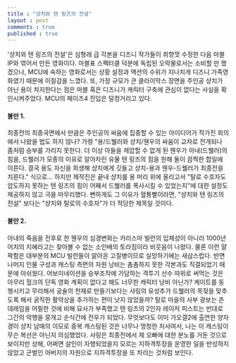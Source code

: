 ```yaml
---
title : "샹치와 텐 링즈의 전설"
layout : post
comments : true
published : true
---
```

'샹치와 텐 링즈의 전설'은 심형래 급 각본을 디즈니 작가들이 취향껏 수정한 다음 마블 IP와 엮어서 만든 영화이다. 마블표 스펙터클 덕분에 독립된 오락물로서는 소비할 만 했겠으나, MCU에 속하는 영화로서는 상황 설정과 액션의 수위가 지나치게 디즈니 가족영화였기 때문에 이질감을 느꼈다. 또, 가장 규모가 큰 클라이막스 장면을 주인공 샹치가 아닌 용이 차지한다는 점은 마블 혹은 디즈니가 캐릭터 구축에 관심이 없다는 사실을 확인시켜주었다. MCU의 페이즈4 진입은 덜컹거리고 있다.

#### 불만 1.

최종전의 최종국면에서 만큼은 주인공의 싸움에 집중할 수 있는 아이디어가 작가진 회의에서 나왔을 법도 하지 않나? 가령 "용/드웰러와 샹치/웬우의 싸움이 교차로 전개되나 좀처럼 승부를 가리지 못한다. 더 이상 아들을 제압할 수 없게 된 웬우가 아내(드웰러)의 힘을, 드웰러가 모종의 이유로 알아차린 유물 텐 링즈의 힘을 원해 둘이 끔찍한 합일에 이른다. 결국 용도 자신을 희생해 샹치에게 깃들고 샹치-용과 웬우-드웰러가 최종전을 치른다." 식으로... 하지만 제작진은 끝내 샹치를 용 머리 위에 올리고서 "탈로 수호자도 압도하지 못하는 텐 링즈의 힘이 어째서 드웰러를 폭사시킬 수 있었는지"에 대한 설정도 제공하지 않고 극을 마무리했다. 뻔하게도 그 이유가 혈통빨이라면, "샹치와 텐 링즈의 전설" 보다는 "샹치와 탈로의 수호자"가 더 적당한 제목일 것이다.

#### 불만 2.

아내의 죽음을 전후로 한 웬우의 심경변화는 카리스마 빌런의 입체성이 아니라 1000년 어치의 지혜라고는 찾아볼 수 없는 소인배의 토라짐이라 비웃음이 나왔다. 물론 이런 얄팍함은 대부분의 MCU 빌런들이 앓아온 고질병이므로 실망하기에는 새삼스럽다. 반면 나머지 인물 구성과 캐스팅 측면의 자원 낭비는 촘촘하지 못한 각본과도 직결되었기 때문에 아쉬웠다. 어보미네이션을 승부조작에 가담하는 격투기 선수 따위로 써먹는 것은 아무리 헐크의 단독 영화 계획이 없다고 해도 너무한 캐릭터 낭비 아닌가? 케이트를 동행시키고 무리해서 궁술의 천재로 만들기보다는 샤링의 유성추가 드웰러의 목젖을 맞추도록 해서 굵직한 활약상을 추가하는 편이 낫지 않았을까? 탈로 마을의 사부 광보는 츤데레임을 어필한 것에 비해 묘사가 부족했고 텐 링즈의 2인자 레이저 피스트는 반대로 그간의 악행을 뭉개고 순식간에 전우가 되었다. 무엇보다도 이미 가오갤2에 출연한 양자경이 샹치 남매의 이모로 중복 캐스팅된 것은 너무나 멍청한 처사여서, 나는 이 캐스팅이 무슨 복선은 아닌지 의심했었다. 샤링은 최종전에서 제 오빠에 대한 분노를 거둔 것으로 보이지만 상해, 어쩌면 살인이 자행되었을지 모르는 지하격투장을 운영한 일을 반성하지 않았고 군벌인 아버지의 자원으로 지하격투장을 또 차리는 것처럼 보인다.


